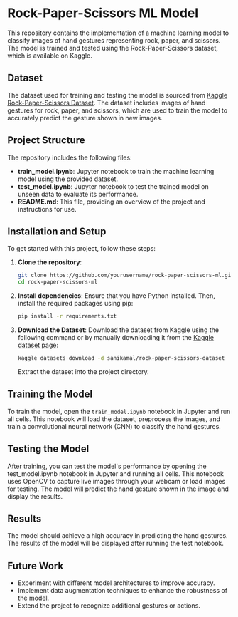 # Rock-Paper-Scissors ML Model

This repository contains the implementation of a machine learning model to classify images of hand gestures representing rock, paper, and scissors. The model is trained and tested using the Rock-Paper-Scissors dataset, which is available on Kaggle.

## Dataset

The dataset used for training and testing the model is sourced from [Kaggle Rock-Paper-Scissors Dataset](https://www.kaggle.com/datasets/sanikamal/rock-paper-scissors-dataset). The dataset includes images of hand gestures for rock, paper, and scissors, which are used to train the model to accurately predict the gesture shown in new images.

## Project Structure

The repository includes the following files:

- **train_model.ipynb**: Jupyter notebook to train the machine learning model using the provided dataset.
- **test_model.ipynb**: Jupyter notebook to test the trained model on unseen data to evaluate its performance.
- **README.md**: This file, providing an overview of the project and instructions for use.

## Installation and Setup

To get started with this project, follow these steps:

1. **Clone the repository**:
   ```bash
   git clone https://github.com/yourusername/rock-paper-scissors-ml.git
   cd rock-paper-scissors-ml
   ```

2. **Install dependencies**:
   Ensure that you have Python installed. Then, install the required packages using pip:
   ```bash
   pip install -r requirements.txt
   ```

3. **Download the Dataset**:
   Download the dataset from Kaggle using the following command or by manually downloading it from the [Kaggle dataset page](https://www.kaggle.com/datasets/sanikamal/rock-paper-scissors-dataset):
   ```bash
   kaggle datasets download -d sanikamal/rock-paper-scissors-dataset
   ```
   Extract the dataset into the project directory.

## Training the Model

To train the model, open the `train_model.ipynb` notebook in Jupyter and run all cells. This notebook will load the dataset, preprocess the images, and train a convolutional neural network (CNN) to classify the hand gestures.

## Testing the Model
After training, you can test the model's performance by opening the test_model.ipynb notebook in Jupyter and running all cells. This notebook uses OpenCV to capture live images through your webcam or load images for testing. The model will predict the hand gesture shown in the image and display the results.

## Results
The model should achieve a high accuracy in predicting the hand gestures. The results of the model will be displayed after running the test notebook.

## Future Work

- Experiment with different model architectures to improve accuracy.
- Implement data augmentation techniques to enhance the robustness of the model.
- Extend the project to recognize additional gestures or actions.

